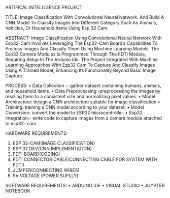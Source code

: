 ARTIFICAL INTELLIGENCE PROJECT 

TITLE: 
         Image Classification With Convolutional Neural Network. And Build A CNN Model To Classify Images Into Different Category Such As Animals, Vehicles, Or Household Items Using Esp 32 Cam.

ABSTRACT:
               Image Classification Using Convolutional Neural Network With Esp32-Cam Involves Leveraging The Esp32-Cam Board’s Capabilities To Process Images And Classify Them Using Machine Learning Models.
              The Esp33 Camera Modules Is Programmed Through The FDTI Module, Requiring Setup In The Ardunio Ide. The Project Integrated With Machine Learning Approaches With Esp32 Cam To Capture And Classify Images Using A Trained Model, Enhancing Its Functionality Beyond Basic Image Capture.

PROCESS:
•	Data Collection :- gather dataset containing humans, animals, and household items.
•	Data Preprocessing:-preprocessing the images by resizing them to a consistent size and normalizing pixel values. 
•	Model Architecture: design a CNN architecture suitable for image classification
•	Training: training a CNN model according to your dataset.
•	Model Conversion: convert the model to ESP32 microcontroller.
•	Esp32 Integration:- write code to capture images from a camera module attached to esp32- cam

HARDWARE REQUIREMENTS:
1.	ESP 32-CAM(IMAGE CLASSIFICATION)
2.	ESP 32 DEV(CNN IMPLEMENTATION)
3.	FDTI BOARD(CODING)
4.	FDTI CONNECTOR CABLE(CONNECTING CABLE FOR SYSTEM WITH FDTI)
5.	JUMPER(CONNECTING WIRES)
6.	5V VOLTAGE (POWER SUPLLY)

SOFTWARE REQUIREMENTS:
•	ARDUINO IDE
•	VISUAL STUDIO
•	JUYPTER NOTEBOOK
